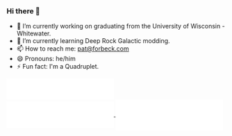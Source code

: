 ### Hi there 👋

- 🔭 I’m currently working on graduating from the University of Wisconsin - Whitewater.
- 🌱 I’m currently learning Deep Rock Galactic modding.
- 📫 How to reach me: pat@forbeck.com
- 😄 Pronouns: he/him
- ⚡ Fun fact: I'm a Quadruplet.

<a href="https://github.com/pforbeck">
  <img align="center" width="49%" src="./header.svg" />
</a>
<br/>
<a href="https://github.com/pforbeck">
  <img align="center" width="49%" src="./repositories.svg" />
</a>
<a href="https://github.com/pforbeck">
  <img align="center" width="49%" src="./acti_comm.svg" />
</a>

<!--
**pforbeck/pforbeck** is a ✨ _special_ ✨ repository because its `README.md` (this file) appears on your GitHub profile.

Here are some ideas to get you started:

- 🔭 I’m currently working on ...
- 🌱 I’m currently learning ...
- 👯 I’m looking to collaborate on ...
- 🤔 I’m looking for help with ...
- 💬 Ask me about ...
- 📫 How to reach me: ...
- 😄 Pronouns: ...
- ⚡ Fun fact: ...
-->
